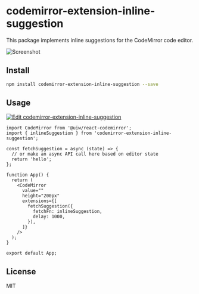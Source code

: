 # codemirror-extension-inline-suggestion

This package implements inline suggestions for the CodeMirror code editor.

![Screenshot](example.png)

## Install

```bash
npm install codemirror-extension-inline-suggestion --save
```

## Usage

[![Edit codemirror-extension-inline-suggestion](https://img.shields.io/badge/Open%20in-CodeSandbox-blue?logo=codesandbox)](https://codesandbox.io/s/codemirror-extension-inline-suggestion-m5o8lf?fontsize=10&hidenavigation=1&theme=dark)

```tsx
import CodeMirror from '@uiw/react-codemirror';
import { inlineSuggestion } from 'codemirror-extension-inline-suggestion';

const fetchSuggestion = async (state) => {
  // or make an async API call here based on editor state
  return 'hello';
};

function App() {
  return (
    <CodeMirror
      value=""
      height="200px"
      extensions={[
        fetchSuggestion({
          fetchFn: inlineSuggestion,
          delay: 1000,
        }),
      ]}
    />
  );
}

export default App;
```

## License

MIT
